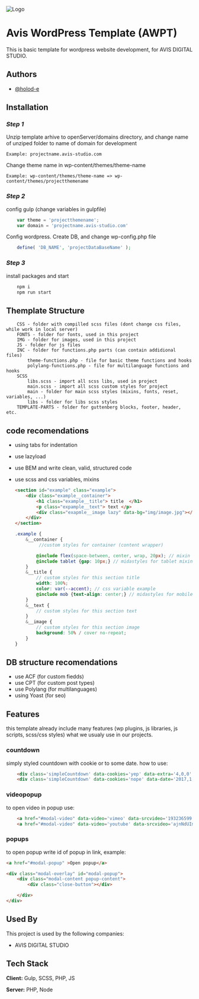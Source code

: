 ![Logo](https://avis-studio.com/wp-content/themes/avis/img/header__logo.svg)

# Avis WordPress Template (AWPT)

This is basic template for wordpress website development, for AVIS DIGITAL STUDIO.

## Authors

- [@holod-e](https://www.github.com/holod-e)


## Installation

### *Step 1*

Unzip template arhive to openServer/domains directory, and change name of unziped folder to name of domain for development
```
Example: projectname.avis-studio.com
```
Change theme name in wp-content/themes/theme-name
```
Example: wp-content/themes/theme-name => wp-content/themes/projectthemename
```

### *Step 2*

config gulp (change variables in gulpfile)
```js
	var theme = 'projectthemename';
	var domain = 'projectname.avis-studio.com'
```
Config wordpress. Create DB, and change wp-config.php file
```php
	define( 'DB_NAME', 'projectDataBaseName' );
```

### *Step 3*

install packages and start
```sh
	npm i
	npm run start
```

## Themplate Structure

```
	CSS - folder with compilled scss files (dont change css files, while work in local server)
	FONTS - folder for fonts, used in this project
	IMG - folder for images, used in this project
	JS - folder for js files
	INC - folder for functions.php parts (can contain addidional files)
		theme-functions.php - file for basic theme functions and hooks
		polylang-functions.php - file for multilanguage functions and hooks
	SCSS
		libs.scss - import all scss libs, used in project
		main.scss - import all scss custom styles for project
		main - folder for main scss styles (mixins, fonts, reset, variables, ...)
		libs - folder for libs scss styles
	TEMPLATE-PARTS - folder for guttenberg blocks, footer, header, etc.
```


## code recomendations

- using tabs for indentation
- use lazyload
- use BEM and write clean, valid, structured code
- use scss and css variables, mixins
	```html
	<section id="example" class="example">
		<div class="example__container">
			<h1 class="example__title"> title  </h1>
			<p class="expample__text"> text </p>
			<div class="exapmle__image lazy" data-bg="img/image.jpg"></div>
		</div>
	</section>
	```

	```scss
	.example {
		&__container {
			 //custom styles for container (content wrapper)

			@include flex(space-between, center, wrap, 20px); // mixin example
			@include tablet {gap: 10px;} // midastyles for tablet mixin
		}
		&__title {
			// custom styles for this section title
			width: 100%;
			color: var(--accent); // css variable example
			@include mob {text-align: center;} // midastyles for mobile mixin
		}
		&__text {
			// custom styles for this section text
		}
		&__image {
			// custom styles for this section image
			background: 50% / cover no-repeat;
		}
	}
	```

## DB structure recomendations
- use ACF (for custom fiedds)
- use CPT (for custom post types)
- use Polylang (for multilanguages)
- using Yoast (for seo)

## Features

this template already include many features (wp plugins, js libraries, js scripts, scss/css styles) what we usualy use in our projects.

### countdown
simply styled countdown with cookie or to some date.
how to use:
```html
	<div class='simpleCountdown' data-cookies='yep' data-extra='4,0,0' ></div>
	<div class='simpleCountdown' data-cookies='nope' data-date='2017,1,18,0' ></div>
```

### videopopup
to open video in popup use:
```html
	<a href="#modal-video" data-video='vimeo' data-srcvideo='193236599'>Open vimeo</a>
	<a href="#modal-video" data-video='youtube' data-srcvideo='ajnNdUImtCE'>Open youtube</a>
```

### popups
to open popup write id of popup in link, example:
```html
<a href="#modal-popup" >Open popup</a>

<div class="modal-overlay" id="modal-popup">
	<div class="modal-content popup-content">
		<div class="close-button"></div>

	</div>
</div>
```

## Used By

This project is used by the following companies:

- AVIS DIGITAL STUDIO

## Tech Stack

**Client:** Gulp, SCSS, PHP, JS

**Server:** PHP, Node